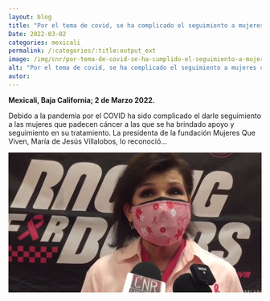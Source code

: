 ```yaml
---
layout: blog
title: "Por el tema de covid, se ha complicado el seguimiento a mujeres con cáncer"
Date: 2022-03-02
categories: mexicali
permalink: /:categories/:title:output_ext
image: /img/cnr/por-tema-de-covid-se-ha-cumplido-el-seguimiento-a-mujeres-con-cancer.png
alt: "Por el tema de covid, se ha complicado el seguimiento a mujeres con cáncer"
autor:
---
```


**Mexicali, Baja California; 2 de Marzo 2022.** 

Debido a la pandemia por el COVID ha sido complicado el darle seguimiento a las mujeres que padecen cáncer a las que se ha brindado apoyo y seguimiento en su tratamiento. La presidenta de la fundación Mujeres Que Viven, María de Jesús Villalobos, lo reconoció…

<div id="carouselExampleSlidesOnly" class="carousel slide" data-ride="carousel">
  <div class="carousel-inner">
    <div class="carousel-item active">
       <img class="d-block w-100" src="/img/cnr/por-tema-de-covid-se-ha-cumplido-el-seguimiento-a-mujeres-con-cancer.png" loading="lazy"  alt="Por el tema de covid, se ha complicado el seguimiento a mujeres con cáncer">
    </div>
  </div>
</div>